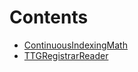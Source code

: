 

# Contents
- [ContinuousIndexingMath](ContinuousIndexingMath.sol/library.ContinuousIndexingMath.md)
- [TTGRegistrarReader](TTGRegistrarReader.sol/library.TTGRegistrarReader.md)

